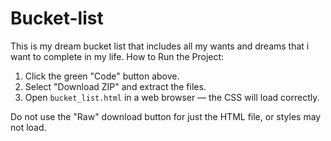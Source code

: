 # Bucket-list
This is my dream bucket list that includes all my wants and dreams that i want to complete in my life.
How to Run the Project:

1. Click the green "Code" button above.
2. Select "Download ZIP" and extract the files.
3. Open `bucket_list.html` in a web browser — the CSS will load correctly.

 Do not use the "Raw" download button for just the HTML file, or styles may not load.
